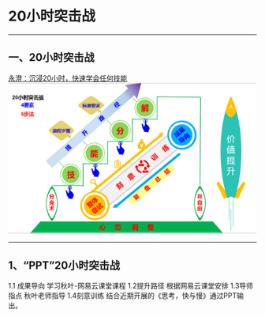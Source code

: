 # 20小时突击战
**********


## 一、20小时突击战

[永澄：沉浸20小时，快速学会任何技能](https://mp.weixin.qq.com/s/9POtlnof4xXhe-o6qItJrQ)
![](./_image/微信截图_20170715144939.png)
****
## 1、“PPT”20小时突击战
1.1 成果导向
学习秋叶-网易云课堂课程
1.2提升路径
根据网易云课堂安排
1.3导师指点
秋叶老师指导
1.4刻意训练
结合近期开展的《思考，快与慢》通过PPT输出。





